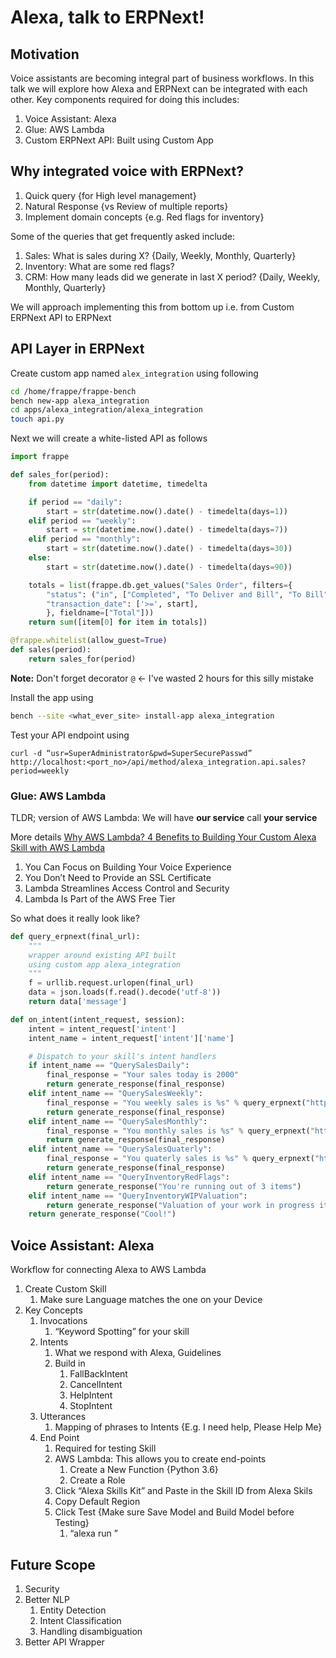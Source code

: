 # Alexa, talk to ERPNext!

## Motivation

Voice assistants are becoming integral part of business workflows. In this talk we will explore how Alexa and ERPNext can be integrated with each other. Key components required for doing this includes:

1. Voice Assistant: Alexa
1. Glue: AWS Lambda
1. Custom ERPNext API: Built using Custom App

## Why integrated voice with ERPNext?

1. Quick query {for High level management}
2. Natural Response {vs Review of multiple reports}
3. Implement domain concepts {e.g. Red flags for inventory}

Some of the queries that get frequently asked include:

1. Sales: What is sales during X? {Daily, Weekly, Monthly, Quarterly}
1. Inventory: What are some red flags?
1. CRM: How many leads did we generate in last X period? {Daily, Weekly, Monthly, Quarterly}

We will approach implementing this from bottom up i.e. from Custom ERPNext API to ERPNext

## API Layer in ERPNext

Create custom app named `alex_integration` using following

```sh
cd /home/frappe/frappe-bench
bench new-app alexa_integration
cd apps/alexa_integration/alexa_integration
touch api.py
```

Next we will create a white-listed API as follows

```python
import frappe

def sales_for(period):
    from datetime import datetime, timedelta

    if period == "daily":
        start = str(datetime.now().date() - timedelta(days=1))
    elif period == "weekly":
        start = str(datetime.now().date() - timedelta(days=7))
    elif period == "monthly":
        start = str(datetime.now().date() - timedelta(days=30))
    else:
        start = str(datetime.now().date() - timedelta(days=90))

    totals = list(frappe.db.get_values("Sales Order", filters={
        "status": ("in", ["Completed", "To Deliver and Bill", "To Bill", "Closed"]),
        "transaction_date": ['>=', start],
        }, fieldname=["Total"]))
    return sum([item[0] for item in totals])

@frappe.whitelist(allow_guest=True)
def sales(period):
    return sales_for(period)
```

**Note:** Don't forget decorator `@` <- I've wasted 2 hours for this silly mistake

Install the app using

```sh
bench --site <what_ever_site> install-app alexa_integration
```

Test your API endpoint using

```
curl -d “usr=SuperAdministrator&pwd=SuperSecurePasswd” http://localhost:<port_no>/api/method/alexa_integration.api.sales?period=weekly
```

### Glue: AWS Lambda

TLDR; version of AWS Lambda: We will have **our service** call **your service**

More details [Why AWS Lambda? 4 Benefits to Building Your Custom Alexa Skill with AWS Lambda](https://developer.amazon.com/blogs/alexa/post/ba9a0041-d842-4908-9f22-96737252dd3e/why-lambda-4-benefits-to-using-aws-lambda-for-your-custom-skill) 

1. You Can Focus on Building Your Voice Experience
1. You Don’t Need to Provide an SSL Certificate
1. Lambda Streamlines Access Control and Security
1. Lambda Is Part of the AWS Free Tier

So what does it really look like?

```python
def query_erpnext(final_url):
    """
    wrapper around existing API built
    using custom app alexa_integration
    """
    f = urllib.request.urlopen(final_url)
    data = json.loads(f.read().decode('utf-8'))
    return data['message']

def on_intent(intent_request, session):
    intent = intent_request['intent']
    intent_name = intent_request['intent']['name']

    # Dispatch to your skill's intent handlers
    if intent_name == "QuerySalesDaily":
        final_response = "Your sales today is 2000"
        return generate_response(final_response)
    elif intent_name == "QuerySalesWeekly":
        final_response = "You weekly sales is %s" % query_erpnext("http://68.183.82.86:83/api/method/alexa_integration.api.sales?period=weekly")
        return generate_response(final_response)
    elif intent_name == "QuerySalesMonthly":
        final_response = "You monthly sales is %s" % query_erpnext("http://68.183.82.86:83/api/method/alexa_integration.api.sales?period=monthly")
        return generate_response(final_response)
    elif intent_name == "QuerySalesQuaterly":
        final_response = "You quaterly sales is %s" % query_erpnext("http://68.183.82.86:83/api/method/alexa_integration.api.sales?period=quaterly")
        return generate_response(final_response)
    elif intent_name == "QueryInventoryRedFlags":
        return generate_response("You're running out of 3 items")
    elif intent_name == "QueryInventoryWIPValuation":
        return generate_response("Valuation of your work in progress items is Rupees 55,00,000")
    return generate_response("Cool!")
```

## Voice Assistant: Alexa

Workflow for connecting Alexa to AWS Lambda

1. Create Custom Skill
    1. Make sure Language matches the one on your Device
2. Key Concepts
    1. Invocations
        1. “Keyword Spotting” for your skill
    2. Intents
        1. What we respond with Alexa, Guidelines
        2. Build in
            1. FallBackIntent
            2. CancelIntent
            3. HelpIntent
            4. StopIntent
    3. Utterances
        1. Mapping of phrases to Intents {E.g. I need help, Please Help Me}
    4. End Point
        1. Required for testing Skill
        2. AWS Lambda: This allows you to create end-points
            1. Create a New Function {Python 3.6}
            2. Create a Role
        3. Click “Alexa Skills Kit” and Paste in the Skill ID from Alexa Skils
        4. Copy Default Region
        5. Click Test {Make sure Save Model and Build Model before Testing}
            1. “alexa run <invocation>”

## Future Scope

1. Security
1. Better NLP
    1. Entity Detection
    1. Intent Classification
    1. Handling disambiguation
1. Better API Wrapper